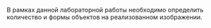 В рамках данной лабораторной работы необходимо определить количество и
формы объектов на реализованном изображении.
